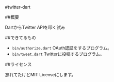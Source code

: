 #twitter-dart

##概要

DartからTwitter APIを叩く試み

##できてるもの

  - `bin/authorize.dart` OAuth認証をするプログラム。
  - `bin/tweet.dart` Twitterに投稿するプログラム。

##ライセンス

忘れてたけどMIT Licenseにします。

